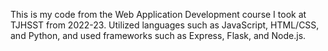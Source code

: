 This is my code from the Web Application Development course I took at TJHSST from 2022-23. Utilized languages such as JavaScript, HTML/CSS, and Python, and used frameworks such as Express, Flask, and Node.js.
